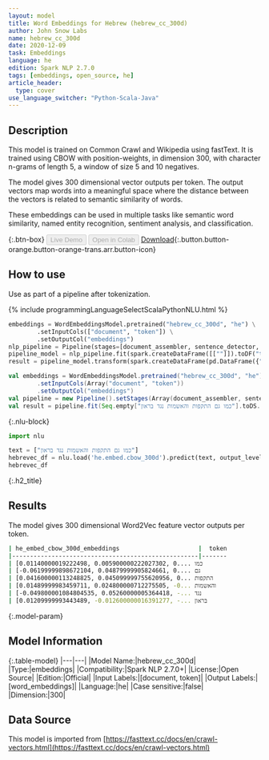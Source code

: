 ```yaml
---
layout: model
title: Word Embeddings for Hebrew (hebrew_cc_300d)
author: John Snow Labs
name: hebrew_cc_300d
date: 2020-12-09
task: Embeddings
language: he
edition: Spark NLP 2.7.0
tags: [embeddings, open_source, he]
article_header:
  type: cover
use_language_switcher: "Python-Scala-Java"
---
```


## Description

This model is trained on Common Crawl and Wikipedia using fastText. It is trained using CBOW with position-weights, in dimension 300, with character n-grams of length 5, a window of size 5 and 10 negatives.

The model gives 300 dimensional vector outputs per token. The output vectors map words into a meaningful space where the distance between the vectors is related to semantic similarity of words.

These embeddings can be used in multiple tasks like semantic word similarity, named entity recognition, sentiment analysis, and classification.

{:.btn-box}
<button class="button button-orange" disabled>Live Demo</button>
<button class="button button-orange" disabled>Open in Colab</button>
[Download](https://s3.amazonaws.com/auxdata.johnsnowlabs.com/public/models/hebrew_cc_300d_he_2.7.0_2.4_1607518856144.zip){:.button.button-orange.button-orange-trans.arr.button-icon}

## How to use

Use as part of a pipeline after tokenization.

<div class="tabs-box" markdown="1">
{% include programmingLanguageSelectScalaPythonNLU.html %}

```python
embeddings = WordEmbeddingsModel.pretrained("hebrew_cc_300d", "he") \
        .setInputCols(["document", "token"]) \
        .setOutputCol("embeddings")
nlp_pipeline = Pipeline(stages=[document_assembler, sentence_detector, tokenizer, embeddings])
pipeline_model = nlp_pipeline.fit(spark.createDataFrame([[""]]).toDF("text"))
result = pipeline_model.transform(spark.createDataFrame(pd.DataFrame({"text": ["כמו גם התקפות והאשמות נגד בראון"]})))
```
```scala
val embeddings = WordEmbeddingsModel.pretrained("hebrew_cc_300d", "he")
        .setInputCols(Array("document", "token")) 
        .setOutputCol("embeddings")
val pipeline = new Pipeline().setStages(Array(document_assembler, sentence_detector, tokenizer, embeddings))
val result = pipeline.fit(Seq.empty["כמו גם התקפות והאשמות נגד בראון"].toDS.toDF("text")).transform(data)
```

{:.nlu-block}
```python
import nlu

text = ["כמו גם התקפות והאשמות נגד בראון"]
hebrevec_df = nlu.load('he.embed.cbow_300d').predict(text, output_level="token")
hebrevec_df
```

</div>

{:.h2_title}
## Results
The model gives 300 dimensional Word2Vec feature vector outputs per token.

```bash
| he_embed_cbow_300d_embeddings	                     |  token
|----------------------------------------------------|-------		
| [0.01140000019222498, 0.005900000222027302, 0....	כמו
| [-0.06199999898672104, 0.04879999905824661, 0....	גם
| [0.041600000113248825, 0.045099999755620956, 0...	התקפות
| [0.01489999983459711, 0.024800000712275505, -0...	והאשמות
| [-0.049800001084804535, 0.05260000005364418, -...	נגד
| [0.01209999993443489, -0.012600000016391277, -...	בראון
```

{:.model-param}
## Model Information

{:.table-model}
|---|---|
|Model Name:|hebrew_cc_300d|
|Type:|embeddings|
|Compatibility:|Spark NLP 2.7.0+|
|License:|Open Source|
|Edition:|Official|
|Input Labels:|[document, token]|
|Output Labels:|[word_embeddings]|
|Language:|he|
|Case sensitive:|false|
|Dimension:|300|

## Data Source

This model is imported from [https://fasttext.cc/docs/en/crawl-vectors.html](https://fasttext.cc/docs/en/crawl-vectors.html)